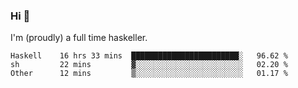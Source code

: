 ### Hi 👋

I'm (proudly) a full time haskeller.

<!--START_SECTION:waka-->

```text
Haskell    16 hrs 33 mins  ████████████████████████░   96.62 %
sh         22 mins         ▓░░░░░░░░░░░░░░░░░░░░░░░░   02.20 %
Other      12 mins         ▒░░░░░░░░░░░░░░░░░░░░░░░░   01.17 %
```

<!--END_SECTION:waka-->
